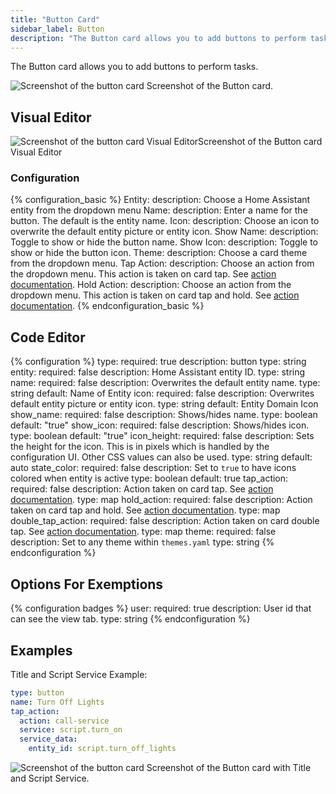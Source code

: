 ```yaml
---
title: "Button Card"
sidebar_label: Button
description: "The Button card allows you to add buttons to perform tasks."
---
```


The Button card allows you to add buttons to perform tasks.

<p class='img'>
<img src='/images/lovelace/lovelace_entity_button_card.png' alt='Screenshot of the button card'>
Screenshot of the Button card.
</p>

## Visual Editor

<p class='img'>
<img src='https://i.imgur.com/HJybKBf.jpg' alt='Screenshot of the button card Visual Editor'>Screenshot of the Button card Visual Editor</p>

### Configuration

{% configuration_basic %}
Entity:
  description: Choose a Home Assistant entity from the dropdown menu
Name:
  description: Enter a name for the button. The default is the entity name.
Icon:
  description: Choose an icon to overwrite the default entity picture or entity icon.
Show Name:
  description: Toggle to show or hide the button name.
Show Icon:
  description: Toggle to show or hide the button icon.
Theme:
  description: Choose a card theme from the dropdown menu.
Tap Action:
  description: Choose an action from the dropdown menu. This action is taken on card tap. See [action documentation](/lovelace/actions/#tap-action).
Hold Action:
  description: Choose an action from the dropdown menu. This action is taken on card tap and hold. See [action documentation](/lovelace/actions/#hold-action).
{% endconfiguration_basic %}

## Code Editor

{% configuration %}
type:
  required: true
  description: button
  type: string
entity:
  required: false
  description: Home Assistant entity ID.
  type: string
name:
  required: false
  description: Overwrites the default entity name.
  type: string
  default: Name of Entity
icon:
  required: false
  description: Overwrites default entity picture or entity icon.
  type: string
  default: Entity Domain Icon
show_name:
  required: false
  description: Shows/hides name.
  type: boolean
  default: "true"
show_icon:
  required: false
  description: Shows/hides icon.
  type: boolean
  default: "true"
icon_height:
  required: false
  description: Sets the height for the icon. This is in pixels which is handled by the configuration UI. Other CSS values can also be used.
  type: string
  default: auto
state_color:
  required: false
  description: Set to `true` to have icons colored when entity is active
  type: boolean
  default: true
tap_action:
  required: false
  description: Action taken on card tap. See [action documentation](/lovelace/actions/#tap-action).
  type: map
hold_action:
  required: false
  description: Action taken on card tap and hold. See [action documentation](/lovelace/actions/#hold-action).
  type: map
double_tap_action:
  required: false
  description: Action taken on card double tap. See [action documentation](/lovelace/actions/#double-tap-action).
  type: map
theme:
  required: false
  description: Set to any theme within `themes.yaml`
  type: string
{% endconfiguration %}

## Options For Exemptions

{% configuration badges %}
user:
  required: true
  description: User id that can see the view tab.
  type: string
{% endconfiguration %}

## Examples

Title and Script Service Example:

```yaml
type: button
name: Turn Off Lights
tap_action:
  action: call-service
  service: script.turn_on
  service_data:
    entity_id: script.turn_off_lights
```

<p class='img'>
<img src='/images/lovelace/lovelace_entity_button_complex_card.png' alt='Screenshot of the button card'>
Screenshot of the Button card with Title and Script Service.
</p>
